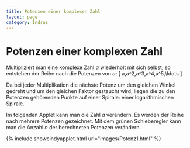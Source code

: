 ```yaml
---
title: Potenzen einer komplexen Zahl
layout: page
category: Indras
---
```


# Potenzen einer komplexen Zahl

Multipliziert man eine komplexe Zahl $a$ wiederholt mit sich selbst, so entstehen der Reihe nach die Potenzen von $a$:
\[ a,a^2,a^3,a^4,a^5,\ldots \]

Da bei jeder Multiplikation die nächste Potenz um den gleichen Winkel gedreht und um den gleichen Faktor gestaucht wird, liegen die zu den Potenzen gehörenden Punkte auf einer Spirale: einer logarithmischen Spirale.

Im folgenden Applet kann man die Zahl $a$ verändern. Es werden der Reihe nach mehrere Potenzen gezeichnet. Mit dem grünen Schieberegler kann man die Anzahl $n$ der berechneten Potenzen verändern.

{% include showcindyapplet.html url="images/Potenz1.html" %}

